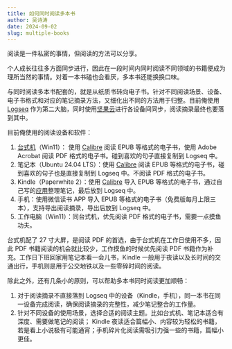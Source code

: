 ```yaml
---
title: 如何同时阅读多本书
author: 吴诗涛
date: 2024-09-02
slug: multiple-books
---
```


阅读是一件私密的事情，但阅读的方法可以分享。

个人成长往往多方面同步进行，因此在一段时间内同时阅读不同领域的书籍便成为理所当然的事情。对着一本书磕也会看厌，多本书还能换换口味。

与同时阅读多本书配套的，就是从纸质书转向电子书。针对不同阅读场景、设备、电子书格式和对应的笔记摘录方法，又细化出不同的方法用于归整。目前俺使用 [Logseq](https://logseq.com/) 作为第二大脑，同时使用[坚果云](https://www.jianguoyun.com/)进行各设备间同步，阅读摘录最终也要落到其中。

目前俺使用的阅读设备和软件：

1. [台式机](../../posts/my-new-desktop)（Win11）： 使用 [Calibre](https://calibre-ebook.com/) 阅读 EPUB 等格式的电子书，使用 Adobe Acrobat 阅读 PDF 格式的电子书。碰到喜欢的句子直接复制到 Logseq 中。
2. 笔记本（Ubuntu 24.04 LTS）：使用 [Calibre](https://calibre-ebook.com/) 阅读 EPUB 等格式的电子书，碰到喜欢的句子也是直接复制到 Logseq 中。不阅读 PDF 格式的电子书。
3. Kindle（Paperwhite 2）：使用 [Calibre](https://calibre-ebook.com/) 导入 EPUB 等格式的电子书，通过自己写的[应用](http://120.26.131.2:3838/ds/#)整理笔记，最后放到 Logseq 中。
4. 手机：使用微信读书 APP 导入 EPUB 等格式的电子书（免费版每月上限三本），支持导出阅读摘录，导出后放到 Logseq 中。
5. 工作电脑（Win11）：同台式机，优先阅读 PDF 格式的电子书，需要一点摸鱼功夫。

台式机配了 27 寸大屏，是阅读 PDF 的首选，由于台式机在工作日使用不多，因此 PDF 书籍阅读的机会就比较少，工作摸鱼的时候优先阅读 PDF 书籍作为补充。工作日下班回家用笔记本看一会儿书，Kindle 一般用于夜读以及长时间的交通出行，手机则是用于公交地铁以及一些零碎时间的阅读。

除此之外，还有几条小的原则，可以帮助多本书同时阅读更加顺畅：

1. 对于阅读摘录不直接落到 Logseq 中的设备（Kindle，手机），同一本书在同一设备完成阅读，确保阅读摘录的完整性，减少笔记整合的工作量。
2. 针对不同设备的使用场景，选择合适的阅读主题。比如台式机、笔记本适合有深度、需要做笔记的阅读； Kindle 夜读适合篇幅小、内容较为轻松的书籍，若是看上小说极有可能通宵；手机碎片化阅读需吸引力强一些的书籍，篇幅小更佳。
